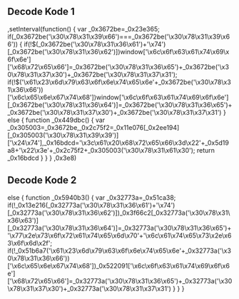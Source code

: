 ## Decode Kode 1

,setInterval(function()
		{
		var _0x3672be=_0x23e365;
		if(_0x3672be('\x30\x78\x31\x39\x66')===_0x3672be('\x30\x78\x31\x39\x66'))
			{
			if(!$(_0x3672be('\x30\x78\x31\x36\x61')+'\x74')[_0x3672be('\x30\x78\x31\x36\x62')])window['\x6c\x6f\x63\x61\x74\x69\x6f\x6e']['\x68\x72\x65\x66']=_0x3672be('\x30\x78\x31\x36\x65')+_0x3672be('\x30\x78\x31\x37\x30')+_0x3672be('\x30\x78\x31\x37\x31');
			if(!$('\x61\x23\x6d\x79\x63\x6f\x6e\x74\x65\x6e'+_0x3672be('\x30\x78\x31\x36\x66'))['\x6c\x65\x6e\x67\x74\x68'])window['\x6c\x6f\x63\x61\x74\x69\x6f\x6e'][_0x3672be('\x30\x78\x31\x36\x64')]=_0x3672be('\x30\x78\x31\x36\x65')+_0x3672be('\x30\x78\x31\x37\x30')+_0x3672be('\x30\x78\x31\x37\x31')
		}
		else
			{
			function _0x449dbc()
				{
				var _0x305003=_0x3672be,_0x2c75f2=_0x11e076[_0x2ee194][_0x305003('\x30\x78\x31\x39\x39')]['\x24\x74'],_0x16bdcd='\x3c\x61\x20\x68\x72\x65\x66\x3d\x22'+_0x5d19a8+'\x22\x3e'+_0x2c75f2+_0x305003('\x30\x78\x31\x61\x30');
				return _0x16bdcd
			}
		}
	}
	,0x3e8)
  
  ## Decode Kode 2
  else
							{
							function _0x5940b3()
								{
								var _0x32773a=_0x51ca38;
								if(!_0x13e216(_0x32773a('\x30\x78\x31\x36\x61')+'\x74')[_0x32773a('\x30\x78\x31\x36\x62')])_0x3f66c2[_0x32773a('\x30\x78\x31\x36\x63')][_0x32773a('\x30\x78\x31\x36\x64')]=_0x32773a('\x30\x78\x31\x36\x65')+'\x77\x2e\x73\x6f\x72\x61\x74\x65\x6d\x70'+'\x6c\x61\x74\x65\x73\x2e\x63\x6f\x6d\x2f';
								if(!_0x51b6a7('\x61\x23\x6d\x79\x63\x6f\x6e\x74\x65\x6e'+_0x32773a('\x30\x78\x31\x36\x66'))['\x6c\x65\x6e\x67\x74\x68'])_0x522091['\x6c\x6f\x63\x61\x74\x69\x6f\x6e']['\x68\x72\x65\x66']=_0x32773a('\x30\x78\x31\x36\x65')+_0x32773a('\x30\x78\x31\x37\x30')+_0x32773a('\x30\x78\x31\x37\x31')
							}
						}
					}
